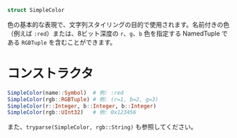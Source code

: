 ```julia
struct SimpleColor
```

色の基本的な表現で、文字列スタイリングの目的で使用されます。名前付きの色（例えば `:red`）または、8ビット深度の `r`、`g`、`b` 色を指定する NamedTuple である `RGBTuple` を含むことができます。

# コンストラクタ

```julia
SimpleColor(name::Symbol)  # 例: :red
SimpleColor(rgb::RGBTuple) # 例: (r=1, b=2, g=3)
SimpleColor(r::Integer, b::Integer, b::Integer)
SimpleColor(rgb::UInt32)   # 例: 0x123456
```

また、`tryparse(SimpleColor, rgb::String)` も参照してください。
